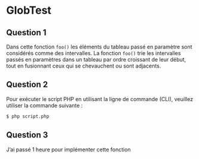 # GlobTest

## Question 1

Dans cette fonction `foo()` les éléments du tableau passé en paramètre sont considérés comme des intervalles.
La fonction `foo()` trie les intervalles passés en paramètres dans un tableau par ordre croissant de leur début, tout en fusionnant ceux qui se chevauchent ou sont adjacents.

## Question 2

Pour exécuter le script PHP en utilisant la ligne de commande (CLI), veuillez utiliser la commande suivante :

```bash
$ php script.php
```

## Question 3

J’ai passé 1 heure pour implémenter cette fonction